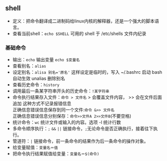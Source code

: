 ## shell
- 定义：把命令翻译成二进制码给linux内核的解释器，还是一个强大的脚本语言。
- 查看当前shell：`echo $SHELL` 可用的 shell 于 /etc/shells 文件内纪录
### 基础命令
- 输出：`echo` 输出变量 `echo $变量名`
- 查看别名：`alias` 
- 设定别名：`alisa 别名='原名'` 这样设定是临时的，写入 ~/.bashrc 启动 bash 自动生效 unalias 删除别名
- 查看历史命令：`history`
- 调用最后一条某字符串开头的历史命令：`!某字符串`
- 命令执行结果存入文件：`命令 > 文件名` > 会覆盖文件内容， >> 会在文件后面追加 这种方式不记录报错信息  
正确信息错误信息保存到同一个文件:`命令 &>> 文件名`   
正确信息错误信息分别保存：`命令>>文件A 2>>文件B`(不要空格)
- 统计命令：`wc` 统计文件或输入的内容。选项 -l 统计行数 
- 多命令顺序执行：`;` `&&` `||` 链接命令，`;`无论命令是否正确执行，接着往下执行。
- 管道符：`|` 链接命令，前一条命令的结果作为后一条命令的操作对象。
- 给变量赋值：`变量名＝值`
- 把命令执行结果赋值给变量：`变量名＝$(命令)`
